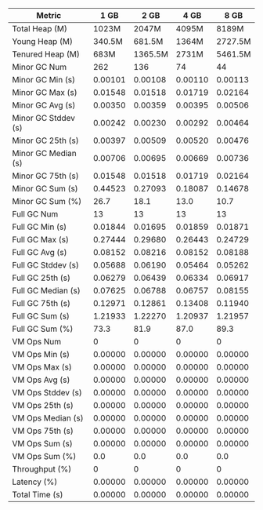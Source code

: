 | Metric | 1 GB | 2 GB | 4 GB | 8 GB |
|------|----|----|----|----|
| Total Heap (M) | 1023M | 2047M | 4095M | 8189M |
| Young Heap (M) | 340.5M | 681.5M | 1364M | 2727.5M |
| Tenured Heap (M) | 683M | 1365.5M | 2731M | 5461.5M |
| Minor GC Num | 262 | 136 | 74 | 44 |
| Minor GC Min (s) | 0.00101 | 0.00108 | 0.00110 | 0.00113 |
| Minor GC Max (s) | 0.01548 | 0.01518 | 0.01719 | 0.02164 |
| Minor GC Avg (s) | 0.00350 | 0.00359 | 0.00395 | 0.00506 |
| Minor GC Stddev (s) | 0.00242 | 0.00230 | 0.00292 | 0.00464 |
| Minor GC 25th (s) | 0.00397 | 0.00509 | 0.00520 | 0.00476 |
| Minor GC Median (s) | 0.00706 | 0.00695 | 0.00669 | 0.00736 |
| Minor GC 75th (s) | 0.01548 | 0.01518 | 0.01719 | 0.02164 |
| Minor GC Sum (s) | 0.44523 | 0.27093 | 0.18087 | 0.14678 |
| Minor GC Sum (%) | 26.7 | 18.1 | 13.0 | 10.7 |
| Full GC Num | 13 | 13 | 13 | 13 |
| Full GC Min (s) | 0.01844 | 0.01695 | 0.01859 | 0.01871 |
| Full GC Max (s) | 0.27444 | 0.29680 | 0.26443 | 0.24729 |
| Full GC Avg (s) | 0.08152 | 0.08216 | 0.08152 | 0.08188 |
| Full GC Stddev (s) | 0.05688 | 0.06190 | 0.05464 | 0.05262 |
| Full GC 25th (s) | 0.06279 | 0.06439 | 0.06334 | 0.06917 |
| Full GC Median (s) | 0.07625 | 0.06788 | 0.06757 | 0.08155 |
| Full GC 75th (s) | 0.12971 | 0.12861 | 0.13408 | 0.11940 |
| Full GC Sum (s) | 1.21933 | 1.22270 | 1.20937 | 1.21957 |
| Full GC Sum (%) | 73.3 | 81.9 | 87.0 | 89.3 |
| VM Ops Num | 0 | 0 | 0 | 0 |
| VM Ops Min (s) | 0.00000 | 0.00000 | 0.00000 | 0.00000 |
| VM Ops Max (s) | 0.00000 | 0.00000 | 0.00000 | 0.00000 |
| VM Ops Avg (s) | 0.00000 | 0.00000 | 0.00000 | 0.00000 |
| VM Ops Stddev (s) | 0.00000 | 0.00000 | 0.00000 | 0.00000 |
| VM Ops 25th (s) | 0.00000 | 0.00000 | 0.00000 | 0.00000 |
| VM Ops Median (s) | 0.00000 | 0.00000 | 0.00000 | 0.00000 |
| VM Ops 75th (s) | 0.00000 | 0.00000 | 0.00000 | 0.00000 |
| VM Ops Sum (s) | 0.00000 | 0.00000 | 0.00000 | 0.00000 |
| VM Ops Sum (%) | 0.0 | 0.0 | 0.0 | 0.0 |
| Throughput (%) | 0 | 0 | 0 | 0 |
| Latency (%) | 0.00000 | 0.00000 | 0.00000 | 0.00000 |
| Total Time (s) | 0.00000 | 0.00000 | 0.00000 | 0.00000 |
